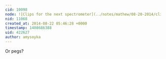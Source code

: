 ```yaml
---
cid: 10098
node: ![Clips for the next spectrometer](../notes/mathew/08-20-2014/clips-for-the-next-spectrometer)
nid: 11068
created_at: 2014-08-22 05:46:28 +0000
timestamp: 1408686388
uid: 422627
author: amysoyka
---
```


Or pegs?